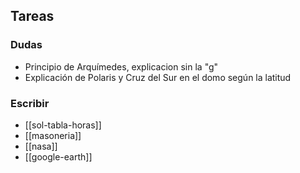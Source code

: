 ## Tareas 

### Dudas
- Principio de Arquímedes, explicacion sin la "g"
- Explicación de Polaris y Cruz del Sur en el domo según la latitud

### Escribir
- [[sol-tabla-horas]]
- [[masoneria]]
- [[nasa]]
- [[google-earth]]



